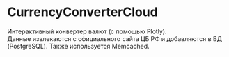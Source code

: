 # CurrencyConverterCloud
Интерактивный конвертер валют (с помощью Plotly).   
Данные извлекаются с официального сайта ЦБ РФ и добавляются в БД (PostgreSQL). Также используется Memcached.
